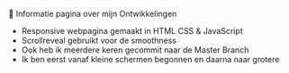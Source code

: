 💪 Informatie pagina over mijn Ontwikkelingen

- Responsive webpagina gemaakt in HTML CSS & JavaScript
- Scrollreveal gebruikt voor de smoothness
- Ook heb ik meerdere keren gecommit naar de Master Branch
- Ik ben eerst vanaf kleine schermen begonnen en daarna naar grotere
